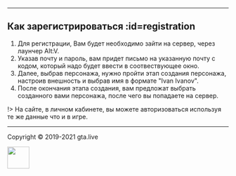 ***
## Как зарегистрироваться :id=registration

1. Для регистрации, Вам будет необходимо зайти на сервер, через лаунчер Alt:V.
2. Указав почту и пароль, вам придет письмо на указанную почту с кодом, который надо будет ввести в соотвествующее окно.
3. Далее, выбрав персонажа, нужно пройти этап создания персонажа, настроив внешность и выбрав имя в формате "Ivan Ivanov". 
4. После окончания этапа создания, вам предложат выбрать созданного вами персонажа, после чего вы попадаете на сервер. 

!> На сайте, в личном кабинете, вы можете авторизоваться используя те же данные что и в игре.

***
Copyright © 2019-2021 gta.live

<a href="https://gta.live/" target="_blank"><img src="https://gta.live/img/pages/index/vrp-logo.svg" width="50px"></a>